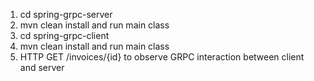 1. cd spring-grpc-server
2. mvn clean install and run main class
3. cd spring-grpc-client
4. mvn clean install and run main class
5. HTTP GET /invoices/{id} to observe GRPC interaction between client and server
